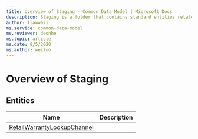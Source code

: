 ```yaml
---
title: overview of Staging - Common Data Model | Microsoft Docs
description: Staging is a folder that contains standard entities related to the Common Data Model.
author: llawwaii
ms.service: common-data-model
ms.reviewer: deonhe
ms.topic: article
ms.date: 8/5/2020
ms.author: weiluo
---
```


# Overview of Staging


## Entities

|Name|Description|
|---|---|
|[RetailWarrantyLookupChannel](RetailWarrantyLookupChannel.md)||
